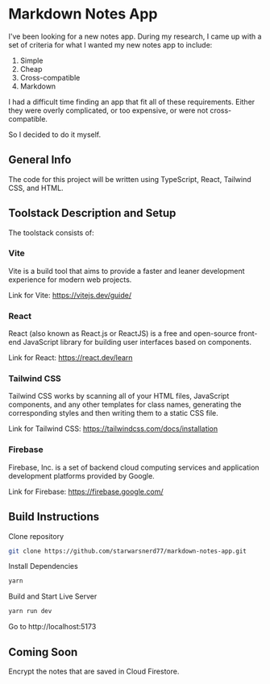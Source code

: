 # Markdown Notes App

I've been looking for a new notes app. During my research, I came up with a set of criteria for what I wanted my new notes app to include:

1. Simple
2. Cheap
3. Cross-compatible
4. Markdown

I had a difficult time finding an app that fit all of these requirements. Either they were overly complicated, or too expensive, or were not cross-compatible. 

So I decided to do it myself.

## General Info

The code for this project will be written using TypeScript, React, Tailwind CSS, and HTML.

## Toolstack Description and Setup

The toolstack consists of:

### Vite

Vite is a build tool that aims to provide a faster and leaner development experience for modern web projects.

Link for Vite: https://vitejs.dev/guide/

### React

React (also known as React.js or ReactJS) is a free and open-source front-end JavaScript library for building user interfaces based on components.

Link for React: https://react.dev/learn

### Tailwind CSS

Tailwind CSS works by scanning all of your HTML files, JavaScript components, and any other templates for class names, generating the corresponding styles and then writing them to a static CSS file.

Link for Tailwind CSS: https://tailwindcss.com/docs/installation

### Firebase


Firebase, Inc. is a set of backend cloud computing services and application development platforms provided by Google.

Link for Firebase: https://firebase.google.com/

## Build Instructions

Clone repository

```bash
git clone https://github.com/starwarsnerd77/markdown-notes-app.git
```

Install Dependencies

```bash
yarn
```

Build and Start Live Server

```bash
yarn run dev
```

Go to http://localhost:5173

## Coming Soon

Encrypt the notes that are saved in Cloud Firestore.
